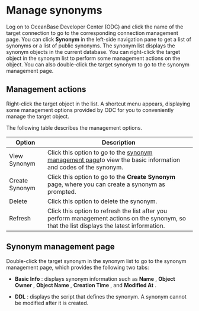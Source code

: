 Manage synonyms 
====================================

Log on to OceanBase Developer Center (ODC) and click the name of the target connection to go to the corresponding connection management page. You can click **Synonym** in the left-side navigation pane to get a list of synonyms or a list of public synonyms. The synonym list displays the synonym objects in the current database. You can right-click the target object in the synonym list to perform some management actions on the object. You can also double-click the target synonym to go to the synonym management page. 

Management actions 
---------------------------------------

Right-click the target object in the list. A shortcut menu appears, displaying some management options provided by ODC for you to conveniently manage the target object. 

The following table describes the management options.


|     Option     |                                                                      Description                                                                      |
|----------------|-------------------------------------------------------------------------------------------------------------------------------------------------------|
| View Synonym   | Click this option to go to the [synonym management page](#section-pss-4wv-ym2)to view the basic information and codes of the synonym. |
| Create Synonym | Click this option to go to the **Create Synonym** page, where you can create a synonym as prompted.                                                   |
| Delete         | Click this option to delete the synonym.                                                                                                              |
| Refresh        | Click this option to refresh the list after you perform management actions on the synonym, so that the list displays the latest information.          |



Synonym management page 
--------------------------------------------

Double-click the target synonym in the synonym list to go to the synonym management page, which provides the following two tabs:

* **Basic Info** : displays synonym information such as **Name** , **Object** **Owner** , **Object Name** , **Creation Time** , and **Modified At** .

* **DDL** : displays the script that defines the synonym. A synonym cannot be modified after it is created.

  



